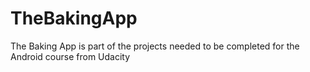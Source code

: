 # TheBakingApp
The Baking App is part of the projects needed to be completed for the Android course from Udacity
